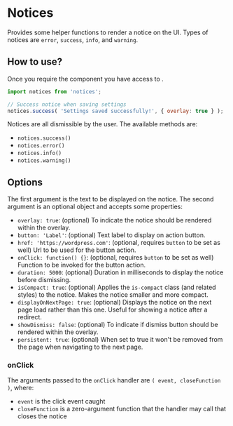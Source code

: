 # Notices

Provides some helper functions to render a notice on the UI. Types of notices are `error`, `success`, `info`, and `warning`.

## How to use?

Once you require the component you have access to .

```javascript
import notices from 'notices';

// Success notice when saving settings
notices.success( 'Settings saved successfully!', { overlay: true } );
```

Notices are all dismissible by the user. The available methods are:

- `notices.success()`
- `notices.error()`
- `notices.info()`
- `notices.warning()`

## Options

The first argument is the text to be displayed on the notice. The second argument is an optional object and accepts some properties:

- `overlay: true`: (optional) To indicate the notice should be rendered within the overlay.
- `button: 'Label'`: (optional) Text label to display on action button.
- `href: 'https://wordpress.com'`: (optional, requires `button` to be set as well) Url to be used for the button action.
- `onClick: function() {}`: (optional, requires `button` to be set as well) Function to be invoked for the button action.
- `duration: 5000`: (optional) Duration in milliseconds to display the notice before dismissing.
- `isCompact: true`: (optional) Applies the `is-compact` class (and related styles) to the notice. Makes the notice smaller and more compact.
- `displayOnNextPage: true`: (optional) Displays the notice on the next page load rather than this one. Useful for showing a notice after a redirect.
- `showDismiss: false`: (optional) To indicate if dismiss button should be rendered within the overlay.
- `persistent: true`: (optional) When set to true it won't be removed from the page when navigating to the next page.

### onClick

The arguments passed to the `onClick` handler are `( event, closeFunction )`, where:

- `event` is the click event caught
- `closeFunction` is a zero-argument function that the handler may call that closes the notice
